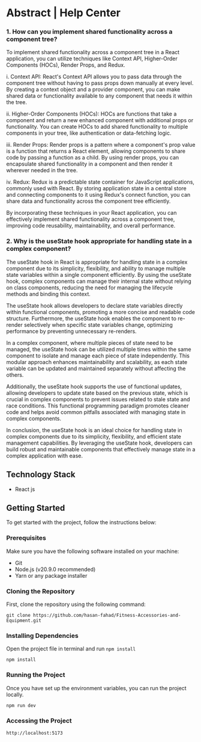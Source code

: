 # Abstract | Help Center

### 1. How can you implement shared functionality across a component tree?

To implement shared functionality across a component tree in a React application, you can utilize techniques like Context API, Higher-Order Components (HOCs), Render Props, and Redux. 

i. Context API: React's Context API allows you to pass data through the component tree without having to pass props down manually at every level. By creating a context object and a provider component, you can make shared data or functionality available to any component that needs it within the tree.

ii. Higher-Order Components (HOCs): HOCs are functions that take a component and return a new enhanced component with additional props or functionality. You can create HOCs to add shared functionality to multiple components in your tree, like authentication or data-fetching logic.

iii. Render Props: Render props is a pattern where a component's prop value is a function that returns a React element, allowing components to share code by passing a function as a child. By using render props, you can encapsulate shared functionality in a component and then render it wherever needed in the tree.

iv. Redux: Redux is a predictable state container for JavaScript applications, commonly used with React. By storing application state in a central store and connecting components to it using Redux's connect function, you can share data and functionality across the component tree efficiently.

By incorporating these techniques in your React application, you can effectively implement shared functionality across a component tree, improving code reusability, maintainability, and overall performance.

### 2. Why is the useState hook appropriate for handling state in a complex component?

The useState hook in React is appropriate for handling state in a complex component due to its simplicity, flexibility, and ability to manage multiple state variables within a single component efficiently. By using the useState hook, complex components can manage their internal state without relying on class components, reducing the need for managing the lifecycle methods and binding this context.

The useState hook allows developers to declare state variables directly within functional components, promoting a more concise and readable code structure. Furthermore, the useState hook enables the component to re-render selectively when specific state variables change, optimizing performance by preventing unnecessary re-renders.

In a complex component, where multiple pieces of state need to be managed, the useState hook can be utilized multiple times within the same component to isolate and manage each piece of state independently. This modular approach enhances maintainability and scalability, as each state variable can be updated and maintained separately without affecting the others.

Additionally, the useState hook supports the use of functional updates, allowing developers to update state based on the previous state, which is crucial in complex components to prevent issues related to stale state and race conditions. This functional programming paradigm promotes cleaner code and helps avoid common pitfalls associated with managing state in complex components.

In conclusion, the useState hook is an ideal choice for handling state in complex components due to its simplicity, flexibility, and efficient state management capabilities. By leveraging the useState hook, developers can build robust and maintainable components that effectively manage state in a complex application with ease.



## Technology Stack

- React js

## Getting Started

To get started with the project, follow the instructions below:

### Prerequisites

Make sure you have the following software installed on your machine:

- Git
- Node.js (v20.9.0 recommended)
- Yarn or any package installer

### Cloning the Repository

First, clone the repository using the following command:

```
git clone https://github.com/hasan-fahad/Fitness-Accessories-and-Equipment.git

```

### Installing Dependencies

Open the project file in terminal and run `npm install`

```
npm install

```


### Running the Project

Once you have set up the environment variables, you can run the project locally.

```
npm run dev

```

### Accessing the Project

```
http://localhost:5173
```

